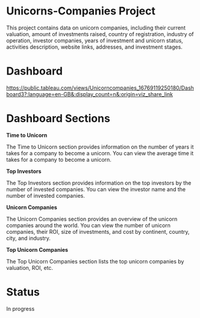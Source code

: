 # Unicorns-Companies Project
This project contains data on unicorn companies, including their current valuation, 
amount of investments raised, country of registration, industry of operation,
 investor companies, years of investment and unicorn status, activities description, website links, addresses, and investment stages.
 
 # Dashboard
https://public.tableau.com/views/Unicorncompanies_16769119250180/Dashboard3?:language=en-GB&:display_count=n&:origin=viz_share_link

# Dashboard Sections
**Time to Unicorn**

The Time to Unicorn section provides information on the number of years it takes for a company to become a unicorn. 
You can view the average time it takes for a company to become a unicorn.

**Top Investors**

The Top Investors section provides information on the top investors by the number of invested companies. You can view the investor name and the number of invested companies.

**Unicorn Companies**

The Unicorn Companies section provides an overview of the unicorn companies around the world.
You can view the number of unicorn companies, their ROI, size of investments, and cost by continent, country, city, and industry.

**Top Unicorn Companies**

The Top Unicorn Companies section lists the top unicorn companies by valuation, ROI, etc. 

# Status
In progress




